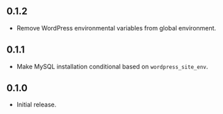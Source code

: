 ## 0.1.2

- Remove WordPress environmental variables from global environment.

## 0.1.1

- Make MySQL installation conditional based on `wordpress_site_env`.

## 0.1.0

- Initial release.
